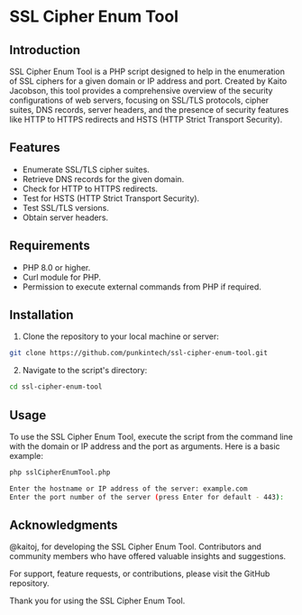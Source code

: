 # SSL Cipher Enum Tool

## Introduction
SSL Cipher Enum Tool is a PHP script designed to help in the enumeration of SSL ciphers for a given domain or IP address and port. Created by Kaito Jacobson, this tool provides a comprehensive overview of the security configurations of web servers, focusing on SSL/TLS protocols, cipher suites, DNS records, server headers, and the presence of security features like HTTP to HTTPS redirects and HSTS (HTTP Strict Transport Security).

## Features
- Enumerate SSL/TLS cipher suites.
- Retrieve DNS records for the given domain.
- Check for HTTP to HTTPS redirects.
- Test for HSTS (HTTP Strict Transport Security).
- Test SSL/TLS versions.
- Obtain server headers.

## Requirements
- PHP 8.0 or higher.
- Curl module for PHP.
- Permission to execute external commands from PHP if required.

## Installation
1. Clone the repository to your local machine or server:
```bash
git clone https://github.com/punkintech/ssl-cipher-enum-tool.git
```
2. Navigate to the script's directory:
```bash
cd ssl-cipher-enum-tool
```

## Usage
To use the SSL Cipher Enum Tool, execute the script from the command line with the domain or IP address and the port as arguments. Here is a basic example:
```bash
php sslCipherEnumTool.php

Enter the hostname or IP address of the server: example.com
Enter the port number of the server (press Enter for default - 443): 
```

## Acknowledgments

@kaitoj, for developing the SSL Cipher Enum Tool.
Contributors and community members who have offered valuable insights and suggestions.

For support, feature requests, or contributions, please visit the GitHub repository.

Thank you for using the SSL Cipher Enum Tool.